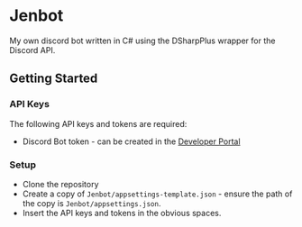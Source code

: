 # Jenbot
My own discord bot written in C# using the DSharpPlus wrapper for the Discord API. 

## Getting Started
### API Keys
The following API keys and tokens are required:
- Discord Bot token - can be created in the [Developer Portal](https://discord.com/developers/applications)

### Setup
- Clone the repository
- Create a copy of `Jenbot/appsettings-template.json` - ensure the path of the copy is `Jenbot/appsettings.json`.
- Insert the API keys and tokens in the obvious spaces.
